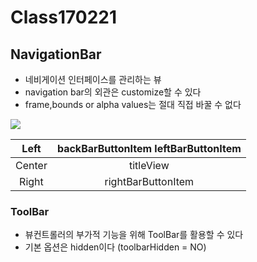 # Class170221
## NavigationBar

* 네비게이션 인터페이스를 관리하는 뷰
* navigation bar의 외관은 customize할 수 있다
* frame,bounds or alpha values는 절대 직접 바꿀 수 없다

![](https://docs-assets.developer.apple.com/published/dde7452123/536711f8-0b4b-4ecd-a086-3b8c6feb1a6c.png)

|  Left  | backBarButtonItem  leftBarButtonItem |
|:------:|:------------------------------------:|
| Center |               titleView              |
|  Right |          rightBarButtonItem          |

### ToolBar

* 뷰컨트롤러의 부가적 기능을 위해 ToolBar를 활용할 수 있다
* 기본 옵션은 hidden이다 (toolbarHidden = NO)

